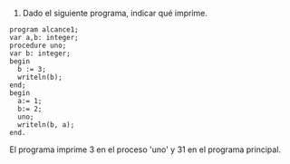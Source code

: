 1. Dado el siguiente programa, indicar qué imprime.

```
program alcance1;
var a,b: integer;
procedure uno;
var b: integer;
begin
  b := 3;
  writeln(b);
end;
begin
  a:= 1;
  b:= 2;
  uno;
  writeln(b, a);
end.
```

El programa imprime 3 en el proceso 'uno' y 31 en el programa principal.
